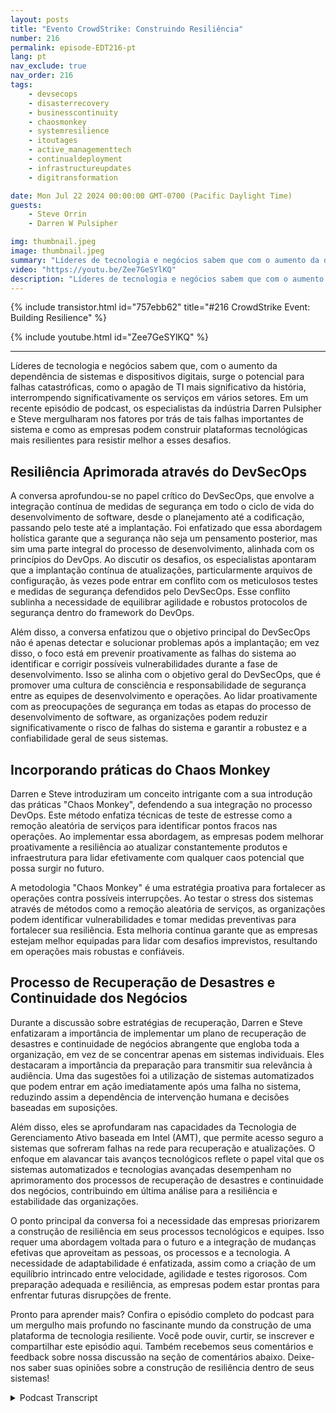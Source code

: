```yaml
---
layout: posts
title: "Evento CrowdStrike: Construindo Resiliência"
number: 216
permalink: episode-EDT216-pt
lang: pt
nav_exclude: true
nav_order: 216
tags:
    - devsecops
    - disasterrecovery
    - businesscontinuity
    - chaosmonkey
    - systemresilience
    - itoutages
    - active_managementtech
    - continualdeployment
    - infrastructureupdates
    - digitransformation

date: Mon Jul 22 2024 00:00:00 GMT-0700 (Pacific Daylight Time)
guests:
    - Steve Orrin
    - Darren W Pulsipher

img: thumbnail.jpeg
image: thumbnail.jpeg
summary: "Líderes de tecnologia e negócios sabem que com o aumento da dependência de sistemas e dispositivos digitais surge o potencial para falhas catastróficas, como o apagão de TI mais significativo da história, interrompendo significativamente os serviços em vários setores. Em um recente episódio de podcast, os especialistas da indústria Darren Pulsipher e Steve mergulharam nos fatores que impulsionam tais grandes falhas de sistema e como as empresas podem construir plataformas de tecnologia mais resilientes para enfrentar melhor esses desafios."
video: "https://youtu.be/Zee7GeSYlKQ"
description: "Líderes de tecnologia e negócios sabem que com o aumento da dependência de sistemas e dispositivos digitais surge o potencial para falhas catastróficas, como o apagão de TI mais significativo da história, interrompendo significativamente os serviços em vários setores. Em um recente episódio de podcast, os especialistas da indústria Darren Pulsipher e Steve mergulharam nos fatores que impulsionam tais grandes falhas de sistema e como as empresas podem construir plataformas de tecnologia mais resilientes para enfrentar melhor esses desafios."
---
```


<div>
{% include transistor.html id="757ebb62" title="#216 CrowdStrike Event: Building Resilience" %}

{% include youtube.html id="Zee7GeSYlKQ" %}
</div>

---

Líderes de tecnologia e negócios sabem que, com o aumento da dependência de sistemas e dispositivos digitais, surge o potencial para falhas catastróficas, como o apagão de TI mais significativo da história, interrompendo significativamente os serviços em vários setores. Em um recente episódio de podcast, os especialistas da indústria Darren Pulsipher e Steve mergulharam nos fatores por trás de tais falhas importantes de sistema e como as empresas podem construir plataformas tecnológicas mais resilientes para resistir melhor a esses desafios.

## Resiliência Aprimorada através do DevSecOps

A conversa aprofundou-se no papel crítico do DevSecOps, que envolve a integração contínua de medidas de segurança em todo o ciclo de vida do desenvolvimento de software, desde o planejamento até a codificação, passando pelo teste até a implantação. Foi enfatizado que essa abordagem holística garante que a segurança não seja um pensamento posterior, mas sim uma parte integral do processo de desenvolvimento, alinhada com os princípios do DevOps. Ao discutir os desafios, os especialistas apontaram que a implantação contínua de atualizações, particularmente arquivos de configuração, às vezes pode entrar em conflito com os meticulosos testes e medidas de segurança defendidos pelo DevSecOps. Esse conflito sublinha a necessidade de equilibrar agilidade e robustos protocolos de segurança dentro do framework do DevOps.

Além disso, a conversa enfatizou que o objetivo principal do DevSecOps não é apenas detectar e solucionar problemas após a implantação; em vez disso, o foco está em prevenir proativamente as falhas do sistema ao identificar e corrigir possíveis vulnerabilidades durante a fase de desenvolvimento. Isso se alinha com o objetivo geral do DevSecOps, que é promover uma cultura de consciência e responsabilidade de segurança entre as equipes de desenvolvimento e operações. Ao lidar proativamente com as preocupações de segurança em todas as etapas do processo de desenvolvimento de software, as organizações podem reduzir significativamente o risco de falhas do sistema e garantir a robustez e a confiabilidade geral de seus sistemas.

## Incorporando práticas do Chaos Monkey

Darren e Steve introduziram um conceito intrigante com a sua introdução das práticas "Chaos Monkey", defendendo a sua integração no processo DevOps. Este método enfatiza técnicas de teste de estresse como a remoção aleatória de serviços para identificar pontos fracos nas operações. Ao implementar essa abordagem, as empresas podem melhorar proativamente a resiliência ao atualizar constantemente produtos e infraestrutura para lidar efetivamente com qualquer caos potencial que possa surgir no futuro.

A metodologia "Chaos Monkey" é uma estratégia proativa para fortalecer as operações contra possíveis interrupções. Ao testar o stress dos sistemas através de métodos como a remoção aleatória de serviços, as organizações podem identificar vulnerabilidades e tomar medidas preventivas para fortalecer sua resiliência. Esta melhoria contínua garante que as empresas estejam melhor equipadas para lidar com desafios imprevistos, resultando em operações mais robustas e confiáveis.

## Processo de Recuperação de Desastres e Continuidade dos Negócios

Durante a discussão sobre estratégias de recuperação, Darren e Steve enfatizaram a importância de implementar um plano de recuperação de desastres e continuidade de negócios abrangente que engloba toda a organização, em vez de se concentrar apenas em sistemas individuais. Eles destacaram a importância da preparação para transmitir sua relevância à audiência. Uma das sugestões foi a utilização de sistemas automatizados que podem entrar em ação imediatamente após uma falha no sistema, reduzindo assim a dependência de intervenção humana e decisões baseadas em suposições.

Além disso, eles se aprofundaram nas capacidades da Tecnologia de Gerenciamento Ativo baseada em Intel (AMT), que permite acesso seguro a sistemas que sofreram falhas na rede para recuperação e atualizações. O enfoque em alavancar tais avanços tecnológicos reflete o papel vital que os sistemas automatizados e tecnologias avançadas desempenham no aprimoramento dos processos de recuperação de desastres e continuidade dos negócios, contribuindo em última análise para a resiliência e estabilidade das organizações.

O ponto principal da conversa foi a necessidade das empresas priorizarem a construção de resiliência em seus processos tecnológicos e equipes. Isso requer uma abordagem voltada para o futuro e a integração de mudanças efetivas que aproveitam as pessoas, os processos e a tecnologia. A necessidade de adaptabilidade é enfatizada, assim como a criação de um equilíbrio intrincado entre velocidade, agilidade e testes rigorosos. Com preparação adequada e resiliência, as empresas podem estar prontas para enfrentar futuras disrupções de frente.

Pronto para aprender mais? Confira o episódio completo do podcast para um mergulho mais profundo no fascinante mundo da construção de uma plataforma de tecnologia resiliente. Você pode ouvir, curtir, se inscrever e compartilhar este episódio aqui. Também recebemos seus comentários e feedback sobre nossa discussão na seção de comentários abaixo. Deixe-nos saber suas opiniões sobre a construção de resiliência dentro de seus sistemas!



<details>
<summary> Podcast Transcript </summary>

<p></p>

</details>
